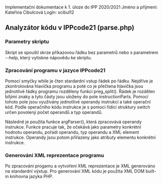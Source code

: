Implementační dokumentace k 1. úloze do IPP 2020/2021
Jméno a příjmení: Kateřina Cibulcová
Login: xcibul12

## Analyzátor kódu v IPPcode21 (parse.php)

### Parametry skriptu

Skript se spouští skrze příkazovou řádku bez parametrů nebo s parametrem --help, který vytiskne nápovědu ke skriptu.

### Zpracování programu v jazyce IPPcode21

Pomocí smyčky while je čten stardardní vstup řádek po řádku. Nejdříve je zkontrolována hlavička programu a poté co je přečtena hlavička jsou jednotlivé řádky programu rozděleny funkcí preg_split(). Řádek je rozdělen bílými znaky a tyto částy jsou uloženy do pole instructionParts. Pomocí tohoto pole jsou využívány jednotlivé operandy instrukcí a také operační kód. Podle operačního kódu instrukce je s pomocí řídicí struktury switch určen povolený počet operandů a typ operandů. 

Následně je použita funkce argParser(), která zpracovává operandy instrukce. Funkce pracuje tak, že očekává jako parametry konkrétní hodnotu operandu, pořadí operandu, typ operandu a XML element instrukce. Operandy jsou potom přiřazeny jako atributy elementu konkrétní instrukce. 

### Generování XML reprezentace programu

Po zpracování progamu a vytvoření XML reprezentace je XML generováno na standardní výstup.
Pro generování XML kódu je použita XML DOM built-in knihovna jazyka PHP.

